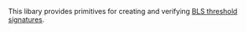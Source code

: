 

This libary provides primitives for creating and verifying [BLS threshold signatures](https://en.wikipedia.org/wiki/Boneh–Lynn–Shacham). 
